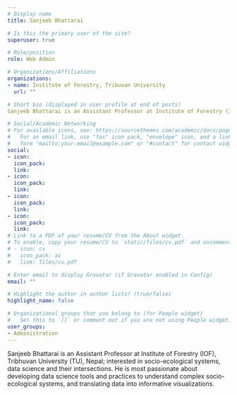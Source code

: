 ```yaml
---
# Display name
title: Sanjeeb Bhattarai

# Is this the primary user of the site?
superuser: true

# Role/position
role: Web Admin

# Organizations/Affiliations
organizations:
- name: Institute of Forestry, Tribuvan University
  url: ""

# Short bio (displayed in user profile at end of posts)
Sanjeeb Bhattarai is an Assistant Professor at Institute of Forestry (IOF), Tribhuvan University (TU), Nepal.

# Social/Academic Networking
# For available icons, see: https://sourcethemes.com/academic/docs/page-builder/#icons
#   For an email link, use "fas" icon pack, "envelope" icon, and a link in the
#   form "mailto:your-email@example.com" or "#contact" for contact widget.
social:
- icon: 
  icon_pack:
  link:
- icon:
  icon_pack:
  link:
- icon:
  icon_pack:
  link:
- icon:
  icon_pack:
  link:
# Link to a PDF of your resume/CV from the About widget.
# To enable, copy your resume/CV to `static/files/cv.pdf` and uncomment the lines below.
# - icon: cv
#   icon_pack: ai
#   link: files/cv.pdf

# Enter email to display Gravatar (if Gravatar enabled in Config)
email: ""

# Highlight the author in author lists? (true/false)
highlight_name: false

# Organizational groups that you belong to (for People widget)
#   Set this to `[]` or comment out if you are not using People widget.
user_groups:
- Administration
---
```

Sanjeeb Bhattarai is an Assistant Professor at Institute of Forestry (IOF), Tribhuvan University (TU), Nepal; interested in socio-ecological systems, data science and their intersections. He is most passionate about developing data science tools and practices to understand complex socio-ecological systems, and translating data into informative visualizations.
